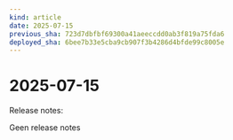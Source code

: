 ```yaml
---
kind: article
date: 2025-07-15
previous_sha: 723d7dbfbf69300a41aeeccdd0ab3f819a75fda6
deployed_sha: 6bee7b33e5cba9cb907f3b4286d4bfde99c8005e
---
```


# 2025-07-15

Release notes:

Geen release notes
